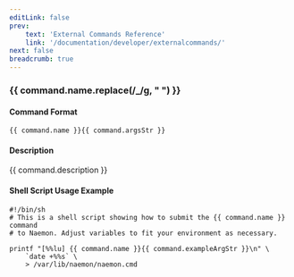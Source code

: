 ```yaml
---
editLink: false
prev:
    text: 'External Commands Reference'
    link: '/documentation/developer/externalcommands/'
next: false
breadcrumb: true
---
```


<script setup>
const command = {"args":[{"name":"file_name","type":"str"},{"name":"delete","type":"bool"}],"name":"PROCESS_FILE","description":"Directs Naemon to process all external commands that are found in the file specified by the <file_name> argument. If the <delete> option is non-zero, the file will be deleted once it has been processes. If the <delete> option is set to zero, the file is left untouched.","classes":["process"],"argsStr":";file_name;delete","exampleArgStr":";/tmp/even_mode_commands.txt;1"};
</script>

<h3>{{ command.name.replace(/_/g, " ") }}</h3>

#### Command Format

`{{ command.name }}{{ command.argsStr }}`

#### Description

{{ command.description }}

#### Shell Script Usage Example

```sh-vue
#!/bin/sh
# This is a shell script showing how to submit the {{ command.name }} command
# to Naemon. Adjust variables to fit your environment as necessary.

printf "[%%lu] {{ command.name }}{{ command.exampleArgStr }}\n" \
    `date +%%s` \
    > /var/lib/naemon/naemon.cmd
```
